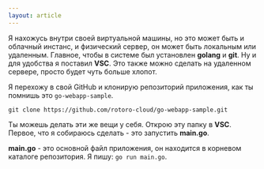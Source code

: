 ```yaml
---
layout: article
---
```

Я нахожусь внутри своей виртуальной машины, но это может быть и облачный инстанс, и физический сервер, он может быть локальным или удаленным. Главное, чтобы в системе был установлен **golang** и **git**. Ну и для удобства я поставил **VSC**. Это также можно сделать на удаленном сервере, просто будет чуть больше хлопот.

Я перехожу в свой GitHub и клонирую репозиторий приложения, как ты помнишь это `go-webapp-sample`.

`git clone https://github.com/rotoro-cloud/go-webapp-sample.git`

Ты можешь делать эти же вещи у себя. Открою эту папку в **VSC**. Первое, что я собираюсь сделать - это запустить **main.go**.

**main.go** - это основной файл приложения, он находится в корневом каталоге репозитория. Я пишу: `go run main.go`.
